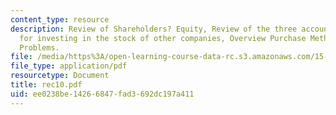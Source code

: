 ```yaml
---
content_type: resource
description: Review of Shareholders? Equity, Review of the three accounting methods
  for investing in the stock of other companies, Overview Purchase Method and Sample
  Problems.
file: /media/https%3A/open-learning-course-data-rc.s3.amazonaws.com/15-515-financial-accounting-fall-2003/ee0238be14266847fad3692dc197a411_rec10.pdf
file_type: application/pdf
resourcetype: Document
title: rec10.pdf
uid: ee0238be-1426-6847-fad3-692dc197a411
---
```

